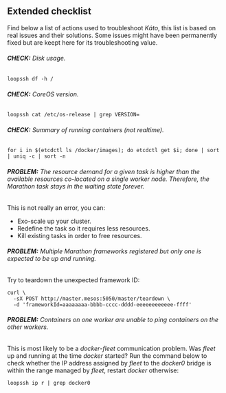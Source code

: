 ## Extended checklist

Find below a list of actions used to troubleshoot *Káto*, this list is based on real issues and their solutions.
Some issues might have been permanently fixed but are keept here for its troubleshooting value.

###### **CHECK:** *Disk usage.*
```
loopssh df -h /
```

###### **CHECK:** *CoreOS version.*
```
loopssh cat /etc/os-release | grep VERSION=
```

###### **CHECK:** *Summary of running containers (not realtime).*
```
for i in $(etcdctl ls /docker/images); do etcdctl get $i; done | sort | uniq -c | sort -n
```

###### **PROBLEM:** *The resource demand for a given task is higher than the available resources co-located on a single worker node. Therefore, the Marathon task stays in the waiting state forever.*

This is not really an error, you can:
- Exo-scale up your cluster.
- Redefine the task so it requires less resources.
- Kill existing tasks in order to free resources.

###### **PROBLEM:** *Multiple Marathon frameworks registered but only one is expected to be up and running.*

Try to teardown the unexpected framework ID:

```
curl \
  -sX POST http://master.mesos:5050/master/teardown \
  -d 'frameworkId=aaaaaaaa-bbbb-cccc-dddd-eeeeeeeeeeee-ffff'
```

###### **PROBLEM:** *Containers on one worker are unable to ping containers on the other workers.*

This is most likely to be a *docker*-*fleet* communication problem. Was *fleet* up and running at the time *docker* started? Run the command below to check whether the IP address assigned by *fleet* to the *docker0* bridge is within the range managed by *fleet*, restart *docker* otherwise:

```
loopssh ip r | grep docker0
```
